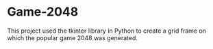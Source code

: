 # Game-2048
This project used the tkinter library in Python to create a grid frame on which the popular game 2048 was generated.
